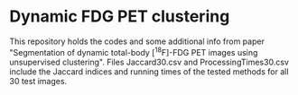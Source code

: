 # Dynamic FDG PET clustering
This repository holds the codes and some additional info from paper "Segmentation of dynamic total-body [<sup>18</sup>F]-FDG PET images using unsupervised clustering". Files Jaccard30.csv and ProcessingTimes30.csv include the Jaccard indices and running times of the tested methods for all 30 test images. 

